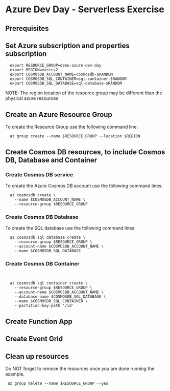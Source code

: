 # Azure Dev Day - Serverless Exercise 

## Prerequisites 

## Set Azure subscription and properties subscription

````shell
  export RESOURCE_GROUP=demo-azure-dev-day
  export REGION=eastus2
  export COSMOSDB_ACCOUNT_NAME=cosmosdb-$RANDOM
  export COSMOSDB_SQL_CONTAINER=sql-container-$RANDOM
  export COSMOSDB_SQL_DATABASE=sql-database-$RANDOM
````

NOTE: The region location of the resource group may be different than the physical azure resources 

## Create an Azure Resource Group 

To create the Resource Group use the following command line:

````shell
  az group create --name $RESOURCE_GROUP --location $REGION
````
  
## Create Cosmos DB resources, to include Cosmos DB, Database and Container 

### Create Cosmos DB service

To create the Azure Cosmos DB account use the following command lines:

````shell
  az cosmosdb create \
    --name $COSMOSDB_ACCOUNT_NAME \
    --resource-group $RESOURCE_GROUP
````

### Create Cosmos DB Database 

To create the SQL database use the following command lines:

````shell
  az cosmosdb sql database create \
    --resource-group $RESOURCE_GROUP \
    --account-name $COSMOSDB_ACCOUNT_NAME \
    --name $COSMOSDB_SQL_DATABASE
````


### Create Cosmos DB Container 

````shell
 

  az cosmosdb sql container create \
    --resource-group $RESOURCE_GROUP \
    --account-name $COSMOSDB_ACCOUNT_NAME \
    --database-name $COSMOSDB_SQL_DATABASE \
    --name $COSMOSDB_SQL_CONTAINER \
    --partition-key-path '/id'
````
 
## Create Function App 


## Create Event Grid 


## Clean up resources 

Do NOT forget to remove the resources once you are done running the example.

```shell
 az group delete --name $RESOURCE_GROUP --yes
```
